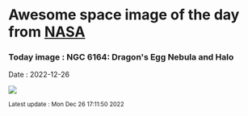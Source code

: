 
# Awesome space image of the day from [NASA](https://api.nasa.gov/)

### Today image : NGC 6164: Dragon's Egg Nebula and Halo
Date : 2022-12-26

![](https://apod.nasa.gov/apod/image/2212/DragonsEgg_Croman_960.jpg)

<small>Latest update : Mon Dec 26 17:11:50 2022</small>
        